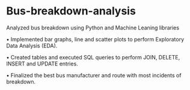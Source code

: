# Bus-breakdown-analysis
Analyzed bus breakdown using Python and Machine Leaning libraries

•	Implemented bar graphs, line and scatter plots to perform Exploratory Data Analysis (EDA).

•	Created tables and executed SQL queries to perform JOIN, DELETE, INSERT and UPDATE entries.

•	Finalized the best bus manufacturer and route with most incidents of breakdown.

